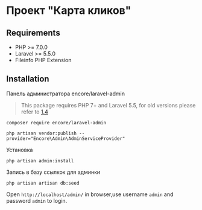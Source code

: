# Проект "Карта кликов"




Requirements
------------
 - PHP >= 7.0.0
 - Laravel >= 5.5.0
 - Fileinfo PHP Extension

Installation
------------
Панель администратора  encore/laravel-admin

> This package requires PHP 7+ and Laravel 5.5, for old versions please refer to [1.4](https://laravel-admin.org/docs/v1.4/#/)


```
composer require encore/laravel-admin
```


```
php artisan vendor:publish --provider="Encore\Admin\AdminServiceProvider"
```

Установка 
```
php artisan admin:install
```

Запись в базу ссылкок для админки

```
php artisan artisan db:seed
```


Open `http://localhost/admin/` in browser,use username `admin` and password `admin` to login.